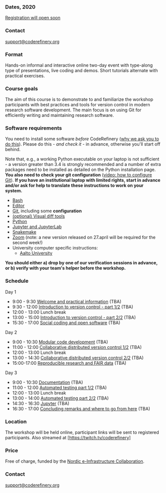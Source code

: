 

### Dates, 2020

<a class="btn btn-info disabled" href="#" data-mode="1" target="_blank">Registration will open soon</a>


### Contact

support@coderefinery.org


### Format

Hands-on informal and interactive online two-day event with type-along type of
presentations, live coding and demos. Short tutorials alternate with practical
exercises.


### Course goals

The aim of this course is to demonstrate to and familiarize the workshop
participants with best practices and tools for version control in modern
research software development. The main focus is on using Git for efficiently
writing and maintaining research software.



### Software requirements

You need to install some software *before* CodeRefinery ([why we ask
you to do
this](https://coderefinery.github.io/installation/#why-are-we-asking-participants-to-install-software)).
Please do this - *and check it* - in advance, otherwise you'll start off
behind.

Note that, e.g., a working Python executable on your laptop is not sufficient -
a version greater than 3.4 is strongly recommended and a number of extra
packages need to be installed as detailed on the Python installation
page.  **You also need to check your git configuration**
([video: how to configure Git](https://www.youtube.com/watch?v=WdDTp8NeHBs&list=PLpLblYHCzJACyKCfHnPwRruOxllNoHsEg)).
**If you have an institutional laptop with limited rights, start in advance
and/or ask for help to translate these instructions to work on your system.**

- [Bash](https://coderefinery.github.io/installation/bash/)
- [Editor](https://coderefinery.github.io/installation/editors/)
- [Git](https://coderefinery.github.io/installation/git/), including
  some **configuration**
- [(optional) Visual diff tools](https://coderefinery.github.io/installation/difftools/)
- [Python](https://coderefinery.github.io/installation/python/)
- [Jupyter and JupyterLab](https://coderefinery.github.io/installation/jupyter)
- [Snakemake](https://coderefinery.github.io/installation/snakemake)
- [Zoom](https://coderefinery.github.io/installation/zoom/) (note: a
  new version released on 27.april will be required for the second
  week!)
- University computer specific instructions:
  - [Aalto University](https://scicomp.aalto.fi/news/coderefinery/)

**You should either a) drop by one of our verification sessions in
advance, or b) verify with your team's helper before the workshop.**


### Schedule

Day 1
- 9:00 - 9:30
  [Welcome and practical information](https://github.com/coderefinery/workshop-intro/blob/master/README.md)
  (TBA)
- 9:30 - 12:00
  [Introduction to version control - part 1/2](https://coderefinery.github.io/git-intro/)
  (TBA)
- 12:00 - 13:00
  Lunch break
- 13:00 - 15:00
  [Introduction to version control - part 2/2](https://coderefinery.github.io/git-intro/)
  (TBA)
- 15:30 - 17:00
  [Social coding and open software](https://cicero.xyz/v3/remark/0.14.0/github.com/coderefinery/social-coding/master/talk.md)
  (TBA)

Day 2
- 9:00 - 10:30
  [Modular code development](https://cicero.xyz/v3/remark/0.14.0/github.com/coderefinery/modular-code-development/master/talk.md)
  (TBA)
- 11:00 - 12:00
  [Collaborative distributed version control 1/2](https://coderefinery.github.io/git-collaborative/)
  (TBA)
- 12:00 - 13:00
  Lunch break
- 13:00 - 14:30
  [Collaborative distributed version control 2/2](https://coderefinery.github.io/git-collaborative/)
  (TBA)
- 15:00-17:00
  [Reproducible research and FAIR data](https://coderefinery.github.io/reproducible-research/)
  (TBA)

Day 3
- 9:00 - 10:30
  [Documentation](https://coderefinery.github.io/documentation/)
  (TBA)
- 11:00 - 12:00
  [Automated testing part 1/2](https://coderefinery.github.io/testing/)
  (TBA)
- 12:00 - 13:00
  Lunch break
- 13:00 - 14:00
  [Automated testing part 2/2](https://coderefinery.github.io/testing/)
  (TBA)
- 14:30 - 16:30
  [Jupyter](https://coderefinery.github.io/jupyter/)
  (TBA)
- 16:30 - 17:00
  [Concluding remarks and where to go from here](https://github.com/coderefinery/workshop-outro/blob/master/README.md)
  (TBA)


### Location

The workshop will be held online, participant links will be sent to
registered participants.  Also streamed at [https://twitch.tv/coderefinery]


### Price

Free of charge, funded by the [Nordic e-Infrastructure
Collaboration](https://neic.no/).


### Contact

support@coderefinery.org
